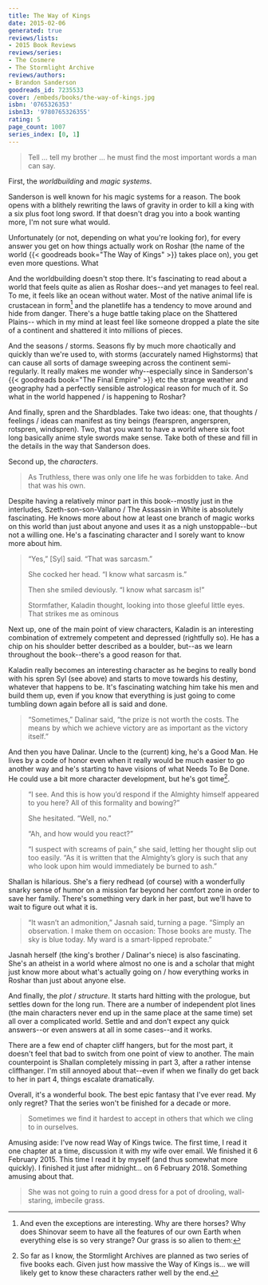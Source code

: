 ```yaml
---
title: The Way of Kings
date: 2015-02-06
generated: true
reviews/lists:
- 2015 Book Reviews
reviews/series:
- The Cosmere
- The Stormlight Archive
reviews/authors:
- Brandon Sanderson
goodreads_id: 7235533
cover: /embeds/books/the-way-of-kings.jpg
isbn: '0765326353'
isbn13: '9780765326355'
rating: 5
page_count: 1007
series_index: [0, 1]
---
```

> Tell … tell my brother … he must find the most important words a man can say.

First, the _worldbuilding_ and _magic systems_.  

<!--more-->

Sanderson is well known for his magic systems for a reason. The book opens with a blithely rewriting the laws of gravity in order to kill a king with a six plus foot long sword. If that doesn't drag you into a book wanting more, I'm not sure what would.  

Unfortunately (or not, depending on what you're looking for), for every answer you get on how things actually work on Roshar (the name of the world {{< goodreads book="The Way of Kings" >}} takes place on), you get even more questions. What  

And the worldbuilding doesn't stop there. It's fascinating to read about a world that feels quite as alien as Roshar does--and yet manages to feel real. To me, it feels like an ocean without water. Most of the native animal life is crustacean in form[^1] and the planetlife has a tendency to move around and hide from danger. There's a huge battle taking place on the Shattered Plains-- which in my mind at least feel like someone dropped a plate the site of a continent and shattered it into millions of pieces.  

And the seasons / storms. Seasons fly by much more chaotically and quickly than we're used to, with storms (accurately named Highstorms) that can cause all sorts of damage sweeping across the continent semi-regularly. It really makes me wonder why--especially since in Sanderson's {{< goodreads book="The Final Empire" >}} etc the strange weather and geography had a perfectly sensible astrological reason for much of it. So what in the world happened / is happening to Roshar?  

And finally, spren and the Shardblades. Take two ideas: one, that thoughts / feelings / ideas can manifest as tiny beings (fearspren, angerspren, rotspren, windspren). Two, that you want to have a world where six foot long basically anime style swords make sense. Take both of these and fill in the details in the way that Sanderson does.  

Second up, the _characters_.  

> As Truthless, there was only one life he was forbidden to take. And that was his own.

Despite having a relatively minor part in this book--mostly just in the interludes, Szeth-son-son-Vallano / The Assassin in White is absolutely fascinating. He knows more about how at least one branch of magic works on this world than just about anyone and uses it as a nigh unstoppable--but not a willing one. He's a fascinating character and I sorely want to know more about him.  

> “Yes,” [Syl] said. “That was sarcasm.”  
>
> She cocked her head. “I know what sarcasm is.”  
>
> Then she smiled deviously. “I know what sarcasm is!”  
>
> Stormfather, Kaladin thought, looking into those gleeful little eyes. That strikes me as ominous  

Next up, one of the main point of view characters, Kaladin is an interesting combination of extremely competent and depressed (rightfully so). He has a chip on his shoulder better described as a boulder, but--as we learn throughout the book--there's a good reason for that.  

Kaladin really becomes an interesting character as he begins to really bond with his spren Syl (see above) and starts to move towards his destiny, whatever that happens to be. It's fascinating watching him take his men and build them up, even if you know that everything is just going to come tumbling down again before all is said and done.  

> “Sometimes,” Dalinar said, “the prize is not worth the costs. The means by which we achieve victory are as important as the victory itself.”

And then you have Dalinar. Uncle to the (current) king, he's a Good Man. He lives by a code of honor even when it really would be much easier to go another way and he's starting to have visions of what Needs To Be Done. He could use a bit more character development, but he's got time[^2].  

> “I see. And this is how you’d respond if the Almighty himself appeared to you here? All of this formality and bowing?”  
>
> She hesitated. “Well, no.”  
>
> “Ah, and how would you react?”  
>
> “I suspect with screams of pain,” she said, letting her thought slip out too easily. “As it is written that the Almighty’s glory is such that any who look upon him would immediately be burned to ash.”  

Shallan is hilarious. She's a fiery redhead (of course) with a wonderfully snarky sense of humor on a mission far beyond her comfort zone in order to save her family. There's something very dark in her past, but we'll have to wait to figure out what it is.  

> “It wasn’t an admonition,” Jasnah said, turning a page. “Simply an observation. I make them on occasion: Those books are musty. The sky is blue today. My ward is a smart-lipped reprobate.”

Jasnah herself (the king's brother / Dalinar's niece) is also fascinating. She's an atheist in a world where almost no one is and a scholar that might just know more about what's actually going on / how everything works in Roshar than just about anyone else.  

And finally, the _plot_ / _structure_. It starts hard hitting with the prologue, but settles down for the long run. There are a number of independent plot lines (the main characters never end up in the same place at the same time) set all over a complicated world. Settle and and don't expect any quick answers--or even answers at all in some cases--and it works.  

There are a few end of chapter cliff hangers, but for the most part, it doesn't feel that bad to switch from one point of view to another. The main counterpoint is Shallan completely missing in part 3, after a rather intense cliffhanger. I'm still annoyed about that--even if when we finally do get back to her in part 4, things escalate dramatically.  

Overall, it's a wonderful book. The best epic fantasy that I've ever read. My only regret? That the series won't be finished for a decade or more.  

> Sometimes we find it hardest to accept in others that which we cling to in ourselves.

Amusing aside: I've now read Way of Kings twice. The first time, I read it one chapter at a time, discussion it with my wife over email. We finished it 6 February 2015. This time I read it by myself (and thus somewhat more quickly). I finished it just after midnight... on 6 February 2018. Something amusing about that.  

[^1]: And even the exceptions are interesting. Why are there horses? Why does Shinovar seem to have all the features of our own Earth when everything else is so very strange? Our grass is so alien to them:  

> She was not going to ruin a good dress for a pot of drooling, wall-staring, imbecile grass.

[^2]: So far as I know, the Stormlight Archives are planned as two series of five books each. Given just how massive the Way of Kings is... we will likely get to know these characters rather well by the end.